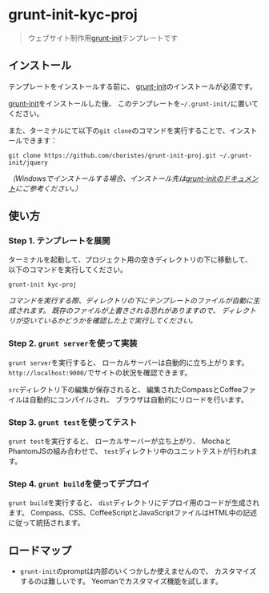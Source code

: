 # grunt-init-kyc-proj

> ウェブサイト制作用[grunt-init][]テンプレートです

[grunt-init]: http://gruntjs.com/project-scaffolding

## インストール

テンプレートをインストールする前に、
[grunt-init][]のインストールが必須です。

[grunt-init][]をインストールした後、
このテンプレートを`~/.grunt-init/`に置いてください。

また、ターミナルにて以下の`git clone`のコマンドを実行することで、インストールできます：
```
git clone https://github.com/choristes/grunt-init-proj.git ~/.grunt-init/jquery
```

_（Windowsでインストールする場合、インストール先は[grunt-initのドキュメント][grunt-init]にご参考ください。）_

## 使い方

### Step 1. テンプレートを展開

ターミナルを起動して、プロジェクト用の空きディレクトリの下に移動して、
以下のコマンドを実行してください。

```
grunt-init kyc-proj
```

_コマンドを実行する際、ディレクトリの下にテンプレートのファイルが自動に生成されます。_
_既存のファイルが上書きされる恐れがありますので、_
_ディレクトリが空いているかどうかを確認した上で実行してください。_

### Step 2. `grunt server`を使って実装

`grunt server`を実行すると、
ローカルサーバーは自動的に立ち上がります。
`http://localhost:9000/`でサイトの状況を確認できます。

`src`ディレクトリ下の編集が保存されると、
編集されたCompassとCoffeeファイルは自動的にコンパイルされ、
ブラウザは自動的にリロードを行います。

### Step 3. `grunt test`を使ってテスト

`grunt test`を実行すると、
ローカルサーバーが立ち上がり、
MochaとPhantomJSの組み合わせで、
`test`ディレクトリ中のユニットテストが行われます。

### Step 4. `grunt build`を使ってデプロイ

`grunt build`を実行すると、
`dist`ディレクトリにデプロイ用のコードが生成されます。
Compass、CSS、CoffeeScriptとJavaScriptファイルはHTML中の記述に従って統括されます。


## ロードマップ

* `grunt-init`のpromptは内部のいくつかしか使えませんので、
  カスタマイズするのは難しいです。
  Yeomanでカスタマイズ機能を試します。